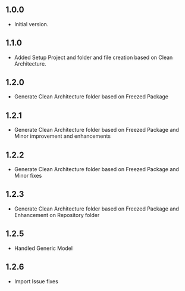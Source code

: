 ## 1.0.0
- Initial version.

## 1.1.0
- Added Setup Project and folder and file creation based on Clean Architecture.

## 1.2.0
- Generate Clean Architecture folder based on Freezed Package

## 1.2.1
- Generate Clean Architecture folder based on Freezed Package and Minor improvement and enhancements

## 1.2.2
- Generate Clean Architecture folder based on Freezed Package and Minor fixes

## 1.2.3
- Generate Clean Architecture folder based on Freezed Package and Enhancement on Repository folder

## 1.2.5
- Handled Generic Model

## 1.2.6
- Import Issue fixes
